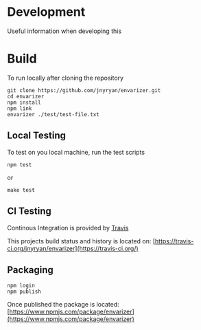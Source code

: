 # Development 

Useful information when developing this

# Build

To run locally after cloning the repository

```
git clone https://github.com/jnyryan/envarizer.git
cd envarizer
npm install
npm link
envarizer ./test/test-file.txt
```

## Local Testing

To test on you local machine, run the test scripts

```
npm test
```
or
```
make test
```

## CI Testing

Continous Integration is provided by [Travis](https://travis-ci.org/)

This projects build status and history is located on:  [https://travis-ci.org/jnyryan/envarizer](https://travis-ci.org/)


## Packaging

```
npm login
npm publish
```

Once published the package is located: [https://www.npmjs.com/package/envarizer](https://www.npmjs.com/package/envarizer)
